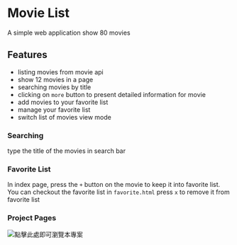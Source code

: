 # Movie List
A simple web application show 80 movies

## Features
- listing movies from movie api
- show 12 movies in a page
- searching movies by title
- clicking on `more` button to present detailed information for movie
- add movies to your favorite list
- manage your favorite list
- switch list of movies view mode

### Searching
type the title of the movies in search bar
### Favorite List
In index page, press the `+` button on the movie to keep it into favorite list.
You can checkout the favorite list in `favorite.html`
press `x` to remove it from favorite list

### Project Pages
![點擊此處](https://meggyyy0420.github.io/Movie-List/)即可瀏覽本專案
